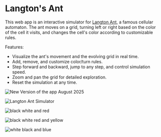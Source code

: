 # Langton's Ant

This web app is an interactive simulator for [Langton Ant](https://en.wikipedia.org/wiki/Langton%27s_ant), a famous cellular automaton. The ant moves on a grid, turning left or right based on the color of the cell it visits, and changes the cell's color according to customizable rules.

Features:
- Visualize the ant's movement and the evolving grid in real time.
- Add, remove, and customize color/turn rules.
- Step forward and backward, jump to any step, and control simulation speed.
- Zoom and pan the grid for detailed exploration.
- Reset the simulation at any time.

![New Version of the app August 2025](https://res.cloudinary.com/benjifri/image/upload/v1754328220/from_html/wkwdbeoe92pg5iygvncu.jpg)

![Langton Ant Simulator](https://i.imgur.com/lutgPAx.jpg)

![black white and red](https://i.imgur.com/agyAeod.jpg)

![black white red and yellow](https://i.imgur.com/EFK3dhh.jpg)

![white black and blue](https://i.imgur.com/GPrJ3r2.jpg)

